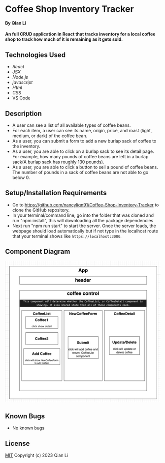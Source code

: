 # Coffee Shop Inventory Tracker

#### By Qian Li

#### An full CRUD application in React that tracks inventory for a local coffee shop to track how much of it is remaining as it gets sold. 

## Technologies Used

* _React_
* _JSX_
* _Node.js_
* _javascript_
* _Html_
* _CSS_
* VS Code

## Description

* A user can see a list of all available types of coffee beans.
* For each item, a user can see its name, origin, price, and roast (light, medium, or dark) of the coffee bean. 
* As a user, you can submit a form to add a new burlap sack of coffee to the inventory.
* As a user, you are able to click on a burlap sack to see its detail page. For example, how many pounds of coffee beans are left in a burlap sack(A burlap sack has roughly 130 pounds).
* As a user, you are able to click a button to sell a pound of coffee beans. The number of pounds in a sack of coffee beans are not able to go below 0.

## Setup/Installation Requirements

* Go to https://github.com/nancyliqn91/Coffee-Shop-Inventory-Tracker to clone the GitHub repository.
* In your terminal/command line, go into the folder that was cloned and run "npm install", this will downloading all the package dependencies.
* Next run "npm run start" to start the server. Once the server loads, the webpage should load automatically but if not type in the localhost route that your terminal shows like `https://localhost:3000`.

## Component Diagram

![Screenshot of component diagram](/src/img/diagram.png)


## Known Bugs

* No known bugs

## License
[MIT](license.txt)
Copyright (c) 2023 Qian Li



